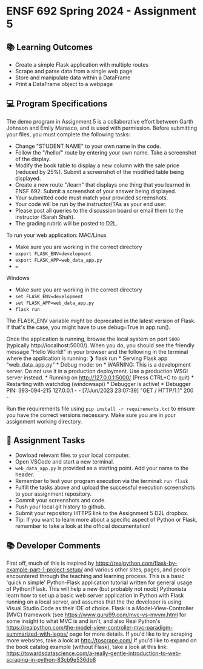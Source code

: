 # ENSF 692 Spring 2024 - Assignment 5

## 📚 Learning Outcomes
* Create a simple Flask application with multiple routes
* Scrape and parse data from a single web page
* Store and manipulate data within a DataFrame
* Print a DataFrame object to a webpage

## 💻 Program Specifications
The demo program in Assignment 5 is a collaborative effort between Garth Johnson and Emily Marasco, and is used with permission.
Before submitting your files, you must complete the following tasks:
* Change "STUDENT NAME" to your own name in the code.
* Follow the "/hello/<name>" route by entering your own name. Take a screenshot of the display. 
* Modify the book table to display a new column with the sale price (reduced by 25%). Submit a screenshot of the modified table being displayed.
* Create a new route "/learn" that displays one thing that you learned in ENSF 692. Submit a screenshot of your answer being displayed.
* Your submitted code must match your provided screenshots.
* Your code will be run by the instructor/TAs as your end user.
* Please post all queries to the discussion board or email them to the instructor (Sarah Shah).
* The grading rubric will be posted to D2L.

To run your web application:
MAC/Linux
* Make sure you are working in the correct directory
* `export FLASK_ENV=development`
* `export FLASK_APP=web_data_app.py`
* `=`

Windows
* Make sure you are working in the correct directory
* `set FLASK_ENV=development`
* `set FLASK_APP=web_data_app.py`
* `flask run`

The FLASK_ENV variable might be deprecated in the latest version of Flask. If that's the case, you might have to use debug=True in app.run(). 

Once the application is running, browse the local system on port `5000` (typically http://localhost:5000/).  When you do, you should see the friendly message "Hello World!" in your browser and the following in the terminal where the application is running:
    ❯ flask run
    * Serving Flask app "web_data_app.py"
    * Debug mode: on
    * WARNING: This is a development server. Do not use it in a production deployment. Use a production WSGI server instead.
    * Running on http://127.0.0.1:5000/ (Press CTRL+C to quit)
    * Restarting with watchdog (windowsapi)
    * Debugger is active!
    * Debugger PIN: 393-094-215
    127.0.0.1 - - [7/Jun/2023 23:07:39] "GET / HTTP/1.1" 200 -

Run the requirements file using `pip install -r requirements.txt` to ensure you have the correct versions necessary.
Make sure you are in your assignment working directory.

## 📝 Assignment Tasks
* Dowload relevant files to your local computer.
* Open VSCode and start a new terminal.
* `web_data_app.py` is provided as a starting point. Add your name to the header.
* Remember to test your program execution via the terminal: `run flask`
* Fulfill the tasks above and upload the successful execution screenshots to your assignment repository.
* Commit your screenshots and code.
* Push your local git history to github.
* Submit your repository HTTPS link to the Assignment 5 D2L dropbox.
* Tip: If you want to learn more about a specific aspect of Python or Flask, remember to take a look at the official documentation!

## 📚 Developer Comments
First off, much of this is inspired by https://realpython.com/flask-by-example-part-1-project-setup/ and various other sites, pages, and people encountered through the teaching and learning process.
This is a basic 'quick n simple' Python-Flask application tutorial written for general usage of Python/Flask. This will help a new (but probably not noob) Pythonista learn how to set up a basic web server application in Python with Flask running on a local server, and assumes that the the developer is using Visual Studio Code as their IDE of choice.
Flask is a Model-View-Controller (MVC) framework (see https://www.guru99.com/mvc-vs-mvvm.html for some insight to what MVC is and isn't, and also Real Python's https://realpython.com/the-model-view-controller-mvc-paradigm-summarized-with-legos/ page for more details.
If you'd like to try scraping more websites, take a look at http://toscrape.com/
If you'd like to expand on the book catalog example (without Flask), take a look at this link: https://towardsdatascience.com/a-really-gentle-introduction-to-web-scraping-in-python-83cb9e536db8
